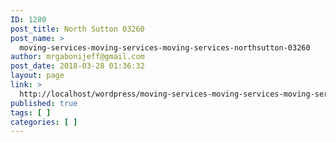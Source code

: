 ```yaml
---
ID: 1280
post_title: North Sutton 03260
post_name: >
  moving-services-moving-services-moving-services-northsutton-03260
author: mrgabonijeff@gmail.com
post_date: 2018-03-28 01:36:32
layout: page
link: >
  http://localhost/wordpress/moving-services-moving-services-moving-services-northsutton-03260/
published: true
tags: [ ]
categories: [ ]
---
```

